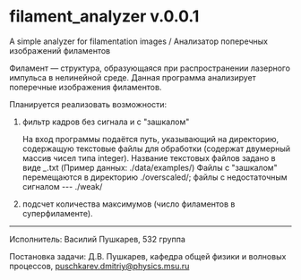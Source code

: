 # filament_analyzer v.0.0.1
A simple analyzer for filamentation images / Анализатор поперечных изображений филаментов

Филамент — структура, образующаяся при распространении лазерного импульса в нелинейной среде. Данная программа анализирует поперечные изображения филаментов. 

Планируетcя реализовать возможности:

1) фильтр кадров без сигнала и с "зашкалом"

	На вход программы подаётся путь, указывающий на директорию, содержащую текстовые файлы для обработки (содержат двумерный массив чисел типа integer). Название текстовых файлов задано в виде *_*.txt (Пример данных: ./data/examples/)
Файлы с "зашкалом" перемещаются в директорию ./overscaled/;
файлы с недостаточным сигналом --- ./weak/

2) подсчет количества максимумов (число филаментов в суперфиламенте).

----------------------------------------

Исполнитель: Василий Пушкарев, 532 группа

Постановка задачи: Д.В. Пушкарев, кафедра общей физики и волновых процессов, puschkarev.dmitriy@physics.msu.ru
